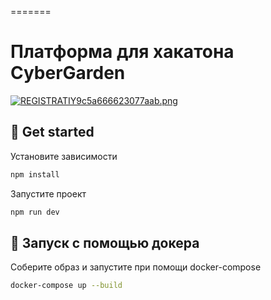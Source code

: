 =======
# Платформа для хакатона CyberGarden
[![REGISTRATIY9c5a666623077aab.png](https://s3.gifyu.com/images/REGISTRATIY9c5a666623077aab.png)](https://gifyu.com/image/DeqC)

## 🚀 Get started
Установите зависимости

```bash
npm install
```
Запустите проект

```bash
npm run dev
```

## 🐳 Запуск с помощью докера
Соберите образ и запустите при помощи docker-compose
```bash
docker-compose up --build
```
